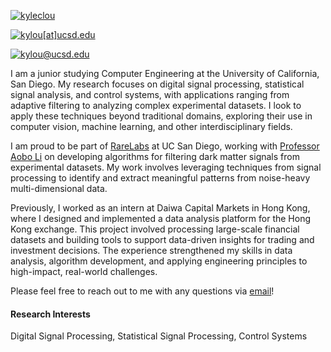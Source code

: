 

[![kyleclou](https://img.shields.io/badge/kyleclou-github-orange?logo=github)](https://github.com/kyleclou)


[![kylou[at]ucsd.edu](https://img.shields.io/badge/kylou[at]ucsd.edu-email-red?logo=gmail)](https://github.com/kyleclou)

[![kylou@ucsd.edu](https://img.shields.io/badge/kyleclou-LinkedIn-blue?logo=linkedin)](mailto:kylou@ucsd.edu)

I am a junior studying Computer Engineering at the University of California, San Diego. My research focuses on digital signal processing, statistical signal analysis, and control systems, with applications ranging from adaptive filtering to analyzing complex experimental datasets. I look to apply these techniques beyond traditional domains, exploring their use in computer vision, machine learning, and other interdisciplinary fields.

I am proud to be part of [RareLabs](https://rarelabs.ucsd.edu/) at UC San Diego, working with [Professor Aobo Li](https://aobol.github.io/AoboLi/) on developing algorithms for filtering dark matter signals from experimental datasets. My work involves leveraging techniques from signal processing to identify and extract meaningful patterns from noise-heavy multi-dimensional data.

Previously, I worked as an intern at Daiwa Capital Markets in Hong Kong, where I designed and implemented a data analysis platform for the Hong Kong exchange. This project involved processing large-scale financial datasets and building tools to support data-driven insights for trading and investment decisions. The experience strengthened my skills in data analysis, algorithm development, and applying engineering principles to high-impact, real-world challenges.

Please feel free to reach out to me with any questions via [email](mailto:kylou@ucsd.edu)!

#### Research Interests
Digital Signal Processing, Statistical Signal Processing, Control Systems

